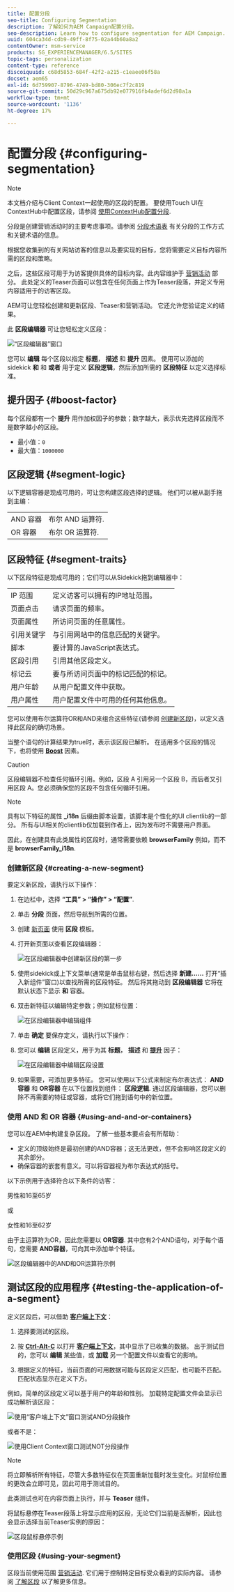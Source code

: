 ```yaml
---
title: 配置分段
seo-title: Configuring Segmentation
description: 了解如何为AEM Campaign配置分段。
seo-description: Learn how to configure segmentation for AEM Campaign.
uuid: 604ca34d-cdb9-49ff-8f75-02a44b60a8a2
contentOwner: msm-service
products: SG_EXPERIENCEMANAGER/6.5/SITES
topic-tags: personalization
content-type: reference
discoiquuid: c68d5853-684f-42f2-a215-c1eaee06f58a
docset: aem65
exl-id: 6d759907-8796-4749-bd80-306ec7f2c819
source-git-commit: 50d29c967a675db92e077916fb4adef6d2d98a1a
workflow-type: tm+mt
source-wordcount: '1136'
ht-degree: 17%

---
```



# 配置分段 {#configuring-segmentation}

>[!NOTE]
>
>本文档介绍与Client Context一起使用的区段的配置。 要使用Touch UI在ContextHub中配置区段，请参阅 [使用ContextHub配置分段](/help/sites-administering/segmentation.md).

分段是创建营销活动时的主要考虑事项。请参阅 [分段术语表](/help/sites-authoring/segmentation-overview.md) 有关分段的工作方式和关键术语的信息。

根据您收集到的有关网站访客的信息以及要实现的目标，您将需要定义目标内容所需的区段和策略。

之后，这些区段可用于为访客提供具体的目标内容。此内容维护于 [营销活动](/help/sites-classic-ui-authoring/classic-personalization-campaigns.md) 部分。 此处定义的Teaser页面可以包含在任何页面上作为Teaser段落，并定义专用内容适用于的访客区段。

AEM可让您轻松创建和更新区段、Teaser和营销活动。 它还允许您验证定义的结果。

此 **区段编辑器** 可让您轻松定义区段：

![“区段编辑器”窗口](assets/segmenteditor.png)

您可以 **编辑** 每个区段以指定 **标题**， **描述** 和 **提升** 因素。 使用可以添加的sidekick **和** 和 **或者** 用于定义 **区段逻辑**，然后添加所需的 **区段特征** 以定义选择标准。

## 提升因子 {#boost-factor}

每个区段都有一个 **提升** 用作加权因子的参数；数字越大，表示优先选择区段而不是数字越小的区段。

* 最小值：`0`
* 最大值：`1000000`

## 区段逻辑 {#segment-logic}

以下逻辑容器是现成可用的，可让您构建区段选择的逻辑。 他们可以被从副手拖到主编：

<table>
 <tbody>
  <tr>
   <td> AND 容器<br /> </td>
   <td> 布尔 AND 运算符.<br /> </td>
  </tr>
  <tr>
   <td> OR 容器<br /> </td>
   <td> 布尔 OR 运算符.</td>
  </tr>
 </tbody>
</table>

## 区段特征 {#segment-traits}

以下区段特征是现成可用的；它们可以从Sidekick拖到编辑器中：

<table>
 <tbody>
  <tr>
   <td> IP 范围<br /> </td>
   <td>定义访客可以拥有的IP地址范围。<br /> </td>
  </tr>
  <tr>
   <td> 页面点击<br /> </td>
   <td>请求页面的频率。 <br /> </td>
  </tr>
  <tr>
   <td> 页面属性<br /> </td>
   <td>所访问页面的任意属性。<br /> </td>
  </tr>
  <tr>
   <td> 引用关键字<br /> </td>
   <td>与引用网站中的信息匹配的关键字。 <br /> </td>
  </tr>
  <tr>
   <td> 脚本</td>
   <td>要计算的JavaScript表达式。<br /> </td>
  </tr>
  <tr>
   <td> 区段引用 <br /> </td>
   <td>引用其他区段定义。<br /> </td>
  </tr>
  <tr>
   <td> 标记云<br /> </td>
   <td>要与所访问页面中的标记匹配的标记。<br /> </td>
  </tr>
  <tr>
   <td> 用户年龄<br /> </td>
   <td>从用户配置文件中获取。<br /> </td>
  </tr>
  <tr>
   <td> 用户属性<br /> </td>
   <td>用户配置文件中可用的任何其他信息。 </td>
  </tr>
 </tbody>
</table>

您可以使用布尔运算符OR和AND来组合这些特征(请参阅 [创建新区段](#creating-a-new-segment))，以定义选择此区段的确切场景。

当整个语句的计算结果为true时，表示该区段已解析。 在适用多个区段的情况下，也将使用 **[Boost](/help/sites-administering/campaign-segmentation.md#boost-factor)** 因素。

>[!CAUTION]
>
>区段编辑器不检查任何循环引用。例如，区段 A 引用另一个区段 B，而后者又引用区段 A。您必须确保您的区段不包含任何循环引用。

>[!NOTE]
>
>具有以下特征的属性 **_i18n** 后缀由脚本设置，该脚本是个性化的UI clientlib的一部分。 所有与UI相关的clientlib仅加载到作者上，因为发布时不需要用户界面。
>
>因此，在创建具有此类属性的区段时，通常需要依赖 **browserFamily** 例如，而不是 **browserFamily_i18n**.

### 创建新区段 {#creating-a-new-segment}

要定义新区段，请执行以下操作：

1. 在边栏中，选择 **“工具” > “操作” > “配置”**.
1. 单击 **分段** 页面，然后导航到所需的位置。
1. 创建 [新页面](/help/sites-authoring/editing-content.md#creatinganewpage) 使用 **区段** 模板。
1. 打开新页面以查看区段编辑器：

   ![在区段编辑器中创建新区段的第一步](assets/screen_shot_2012-02-02at101726am.png)

1. 使用sidekick或上下文菜单(通常是单击鼠标右键，然后选择 **新建……** 打开“插入新组件”窗口)以查找所需的区段特征。 然后将其拖动到 **区段编辑器** 它将在默认状态下显示 **和** 容器。
1. 双击新特征以编辑特定参数；例如鼠标位置：

   ![在区段编辑器中编辑组件](assets/screen_shot_2012-02-02at103135am.png)

1. 单击 **确定** 要保存定义，请执行以下操作：
1. 您可以 **编辑** 区段定义，用于为其 **标题**， **描述** 和 **[提升](#boost-factor)** 因子：

   ![在区段编辑器中编辑区段设置](assets/screen_shot_2012-02-02at103547am.png)

1. 如果需要，可添加更多特征。 您可以使用以下公式来制定布尔表达式： **AND容器** 和 **OR容器** 在以下位置找到组件： **区段逻辑**. 通过区段编辑器，您可以删除不再需要的特征或容器，或将它们拖到语句中的新位置。

### 使用 AND 和 OR 容器 {#using-and-and-or-containers}

您可以在AEM中构建复杂区段。 了解一些基本要点会有所帮助：

* 定义的顶级始终是最初创建的AND容器；这无法更改，但不会影响区段定义的其余部分。
* 确保容器的嵌套有意义。可以将容器视为布尔表达式的括号。

以下示例用于选择符合以下条件的访客：

男性和16至65岁

或

女性和16至62岁

由于主运算符为OR，因此您需要以 **OR容器**. 其中您有2个AND语句，对于每个语句，您需要 **AND容器**，可向其中添加单个特征。

![区段编辑器中的AND和OR运算符示例](assets/screen_shot_2012-02-02at105145am.png)

## 测试区段的应用程序 {#testing-the-application-of-a-segment}

定义区段后，可以借助 **[客户端上下文](/help/sites-administering/client-context.md)**：

1. 选择要测试的区段。
1. 按 **[Ctrl-Alt-C](/help/sites-authoring/page-authoring.md#keyboardshortcuts)** 以打开 **[客户端上下文](/help/sites-administering/client-context.md)**，其中显示了已收集的数据。 出于测试目的，您可以 **编辑** 某些值，或 **加载** 另一个配置文件以查看它的影响。

1. 根据定义的特征，当前页面的可用数据可能与区段定义匹配，也可能不匹配。 匹配状态显示在定义下方。

例如，简单的区段定义可以基于用户的年龄和性别。 加载特定配置文件会显示已成功解析该区段：

![使用“客户端上下文”窗口测试AND分段操作](assets/screen_shot_2012-02-02at105926am.png)

或者不是：

![使用Client Context窗口测试NOT分段操作](assets/screen_shot_2012-02-02at110019am.png)

>[!NOTE]
>
>将立即解析所有特征，尽管大多数特征仅在页面重新加载时发生变化。对鼠标位置的更改会立即可见，因此可用于测试目的。

此类测试也可在内容页面上执行，并与 **Teaser** 组件。

将鼠标悬停在Teaser段落上将显示应用的区段，无论它们当前是否解析，因此也会显示选择当前Teaser实例的原因：

![区段鼠标悬停示例](assets/chlimage_1-47.png)

### 使用区段 {#using-your-segment}

区段当前使用范围 [营销活动](/help/sites-classic-ui-authoring/classic-personalization-campaigns.md). 它们用于控制特定目标受众看到的实际内容。 请参阅 [了解区段](/help/sites-authoring/segmentation-overview.md) 以了解更多信息。
